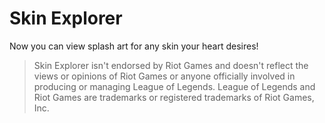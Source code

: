 # Skin Explorer

Now you can view splash art for any skin your heart desires!

> Skin Explorer isn't endorsed by Riot Games and doesn't reflect the views or
> opinions of Riot Games or anyone officially involved in producing or managing
> League of Legends. League of Legends and Riot Games are trademarks or
> registered trademarks of Riot Games, Inc.
